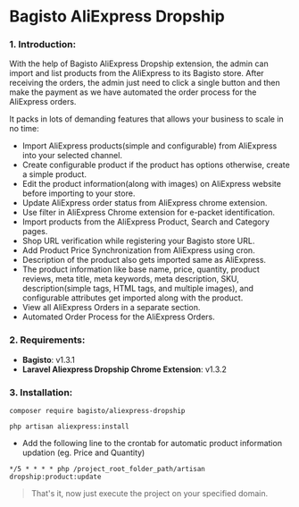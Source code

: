 # Bagisto AliExpress Dropship

### 1. Introduction:

With the help of Bagisto AliExpress Dropship extension, the admin can import and list products from the AliExpress to its Bagisto store. After receiving the orders, the admin just need to click a single button and then make the payment as we have automated the order process for the AliExpress orders.

It packs in lots of demanding features that allows your business to scale in no time:

- Import AliExpress products(simple and configurable) from AliExpress into your selected channel.
- Create configurable product if the product has options otherwise, create a simple product.
- Edit the product information(along with images) on AliExpress website before importing to your store.
- Update AliExpress order status from AliExpress chrome extension.
- Use filter in AliExpress Chrome extension for e-packet identification.
- Import products from the AliExpress Product, Search and Category pages.
- Shop URL verification while registering your Bagisto store URL.
- Add Product Price Synchronization from AliExpress using cron.
- Description of the product also gets imported same as AliExpress.
- The product information like base name, price, quantity, product reviews, meta title, meta keywords, meta description, SKU, description(simple tags, HTML tags, and multiple images), and configurable attributes get imported along with the product.
- View all AliExpress Orders in a separate section.
- Automated Order Process for the AliExpress Orders.

### 2. Requirements:

- **Bagisto**: v1.3.1
- **Laravel Aliexpress Dropship Chrome Extension**: v1.3.2

### 3. Installation:

```
composer require bagisto/aliexpress-dropship
```

```
php artisan aliexpress:install
```

- Add the following line to the crontab for automatic product information updation (eg. Price and Quantity)

```
*/5 * * * * php /project_root_folder_path/artisan dropship:product:update
```

> That's it, now just execute the project on your specified domain.
